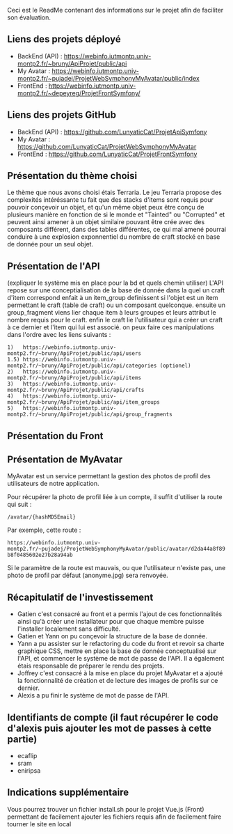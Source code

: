 Ceci est le ReadMe contenant des informations sur le projet afin de faciliter son évaluation.


Liens des projets déployé
-
  - BackEnd (API) : https://webinfo.iutmontp.univ-montp2.fr/~bruny/ApiProjet/public/api
  - My Avatar     : https://webinfo.iutmontp.univ-montp2.fr/~pujadej/ProjetWebSymphonyMyAvatar/public/index
  - FrontEnd      : https://webinfo.iutmontp.univ-montp2.fr/~depeyreg/ProjetFrontSymfony/

Liens des projets GitHub
-
  - BackEnd (API) : https://github.com/LunyaticCat/ProjetApiSymfony
  - My Avatar     : https://github.com/LunyaticCat/ProjetWebSymphonyMyAvatar
  - FrontEnd      : https://github.com/LunyaticCat/ProjetFrontSymfony

Présentation du thème choisi
-
Le thème que nous avons choisi étais Terraria.
Le jeu Terraria propose des complexités intéréssante tu fait que des stacks d'items sont requis pour pouvoir conçevoir un objet, et qu'un même objet peux être conçu de plusieurs manière
en fonction de si le monde et "Tainted" ou "Corrupted" et peuvent ainsi amener à un objet similaire pouvant être crée avec des composants différent, dans des tables différentes, ce qui mal
amené pourrai conduire à une explosion exponnentiel du nombre de craft stocké en base de donnée pour un seul objet.

Présentation de l'API
-
(expliquer le système mis en place pour la bd et quels chemin utiliser)
L'API repose sur une conceptialisation de la base de donnée dans la quel un craft d'item correspond enfait à un item_group definissent si l'objet est un item permettant le craft (table de craft) ou un composant quelconque.
ensuite un group_fragment viens lier chaque item à leurs groupes et leurs attribut le nombre requis pour le craft. enfin le craft lie l'utilisateur qui a créer un craft à ce dernier et l'item qui lui est associé.
on peux faire ces manipulations dans l'ordre avec les liens suivants :
```
1)   https://webinfo.iutmontp.univ-montp2.fr/~bruny/ApiProjet/public/api/users
1.5) https://webinfo.iutmontp.univ-montp2.fr/~bruny/ApiProjet/public/api/categories (optionel)
2)   https://webinfo.iutmontp.univ-montp2.fr/~bruny/ApiProjet/public/api/items
3)   https://webinfo.iutmontp.univ-montp2.fr/~bruny/ApiProjet/public/api/crafts
4)   https://webinfo.iutmontp.univ-montp2.fr/~bruny/ApiProjet/public/api/item_groups
5)   https://webinfo.iutmontp.univ-montp2.fr/~bruny/ApiProjet/public/api/group_fragments
```

Présentation du Front
-


Présentation de MyAvatar
-
MyAvatar est un service permettant la gestion des photos de profil des utilisateurs de notre application.

Pour récupérer la photo de profil liée à un compte, il suffit d'utiliser la route qui suit :

``/avatar/{hashMD5Email}``

Par exemple, cette route :

``https://webinfo.iutmontp.univ-montp2.fr/~pujadej/ProjetWebSymphonyMyAvatar/public/avatar/d2da44a8f89b8f0485602e27b28a94ab``

Si le paramètre de la route est mauvais, ou que l'utilisateur n'existe pas, une photo de profil par défaut (anonyme.jpg) sera renvoyée.

Récapitulatif de l'investissement
-
- Gatien c'est consacré au front et a permis l'ajout de ces fonctionnalités ainsi qu'à créer une installateur pour que chaque membre puisse l'installer localement sans difficulté.
- Gatien et Yann on pu conçevoir la structure de la base de donnée.
- Yann a pu assister sur le refactoring du code du front et revoir sa charte graphique CSS, mettre en place la base de donnée conceptualisé sur l'API, et commencer le système de mot de passe de l'API.
  Il a également étais responsable de préparer le rendu des projets.
- Joffrey c'est consacré à la mise en place du projet MyAvatar et a ajouté la fonctionnalité de création et de lecture des images de profils sur ce dernier.
- Alexis a pu finir le système de mot de passe de l'API.

Identifiants de compte (il faut récupérer le code d'alexis puis ajouter les mot de passes à cette partie)
-
  - ecaflip
  - sram
  - eniripsa

Indications supplémentaire
-
Vous pourrez trouver un fichier install.sh pour le projet Vue.js (Front) permettant de facilement ajouter les fichiers requis afin de facilement faire tourner le site en local
